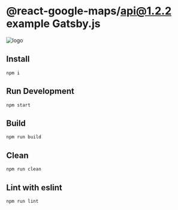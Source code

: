 # @react-google-maps/api@1.2.2 example Gatsby.js

![logo](https://github.com/JustFly1984/react-google-maps-api/blob/master/logo.png)

## Install

```#!/bin/bash
npm i
```

## Run Development

```#!/bin/bash
npm start
```

## Build

```#!/bin/bash
npm run build
```

## Clean

```#!/bin/bash
npm run clean
```

## Lint with eslint

```#!/bin/bash
npm run lint
```

